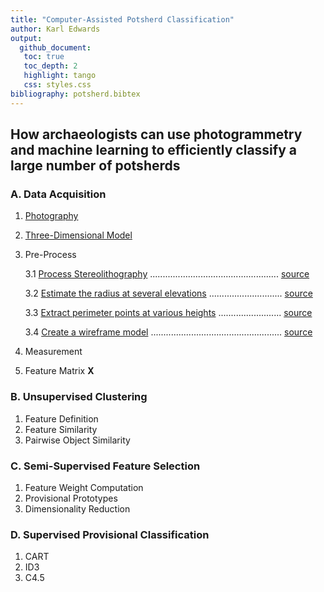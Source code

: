 ```yaml
---
title: "Computer-Assisted Potsherd Classification"
author: Karl Edwards
output:
  github_document:
   toc: true
   toc_depth: 2
   highlight: tango
   css: styles.css
bibliography: potsherd.bibtex
---
```


## How archaeologists can use photogrammetry and machine learning to efficiently classify a large number of potsherds

### A. Data Acquisition
1. [Photography](./markdown/Part_A1.md)
2. [Three-Dimensional Model](./markdown/Part_A2.md)
3. Pre-Process

    3.1 [Process Stereolithography](./markdown/Part_A3_1.md)
        ................................................... [source](./R/Part_A3_1.R)

    3.2 [Estimate the radius at several elevations](./markdown/Part_A3_2.md)
        ............................. [source](./R/Part_A3_2.R)

    3.3 [Extract perimeter points at various heights](./markdown/Part_A3_3.md)
        ......................... [source](./R/Part_A3_3.R)

    3.4 [Create a wireframe model](./markdown/Part_A3_4.md)
        .................................................... [source](./R/Part_A3_4.R)

4.  Measurement
5.  Feature Matrix **X**

### B. Unsupervised Clustering
1. Feature Definition
2. Feature Similarity
3. Pairwise Object Similarity

### C. Semi-Supervised Feature Selection
1. Feature Weight Computation
2. Provisional Prototypes
3. Dimensionality Reduction

### D. Supervised Provisional Classification
1. CART
2. ID3
3. C4.5
